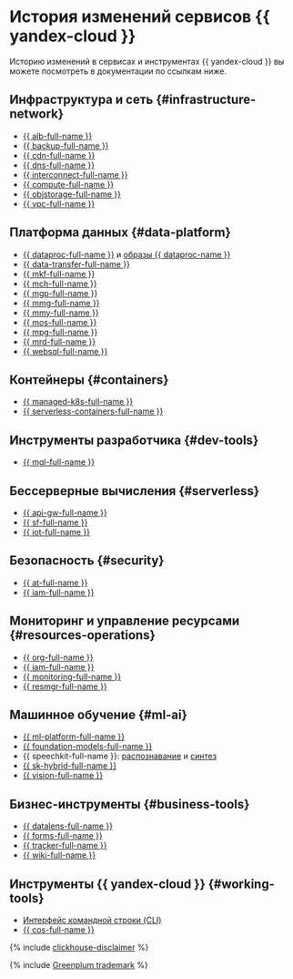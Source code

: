 # История изменений сервисов {{ yandex-cloud }}

Историю изменений в сервисах и инструментах {{ yandex-cloud }} вы можете посмотреть в документации по ссылкам ниже.


## Инфраструктура и сеть {#infrastructure-network}

* [{{ alb-full-name }}](../application-load-balancer/release-notes.md)
* [{{ backup-full-name }}](../backup/release-notes.md)
* [{{ cdn-full-name }}](../cdn/release-notes.md)
* [{{ dns-full-name }}](../dns/release-notes.md)
* [{{ interconnect-full-name }}](../interconnect/release-notes.md)
* [{{ compute-full-name }}](../compute/release-notes.md)
* [{{ objstorage-full-name }}](../storage/release-notes.md)
* [{{ vpc-full-name }}](../vpc/release-notes.md)

## Платформа данных {#data-platform}

* [{{ dataproc-full-name }}](../data-proc/release-notes/index.md) и [образы {{ dataproc-name }}](../data-proc/release-notes/images.md)
* [{{ data-transfer-full-name }}](../data-transfer/release-notes/index.md)
* [{{ mkf-full-name }}](../managed-kafka/release-notes.md)
* [{{ mch-full-name }}](../managed-clickhouse/release-notes.md)
* [{{ mgp-full-name }}](../managed-greenplum/release-notes.md)
* [{{ mmg-full-name }}](../managed-mongodb/release-notes.md)
* [{{ mmy-full-name }}](../managed-mysql/release-notes.md)
* [{{ mos-full-name }}](../managed-opensearch/release-notes.md)
* [{{ mpg-full-name }}](../managed-postgresql/release-notes.md)
* [{{ mrd-full-name }}](../managed-redis/release-notes.md)
* [{{ websql-full-name }}](../websql/release-notes/index.md)

## Контейнеры {#containers}

* [{{ managed-k8s-full-name }}](../managed-kubernetes/release-notes.md)
* [{{ serverless-containers-full-name }}](../serverless-containers/release-notes.md)

## Инструменты разработчика {#dev-tools}

* [{{ mgl-full-name }}](../managed-gitlab/release-notes.md)

## Бессерверные вычисления {#serverless}

* [{{ api-gw-full-name }}](../api-gateway/release-notes.md)
* [{{ sf-full-name }}](../functions/release-notes.md)
* [{{ iot-full-name }}](../iot-core/release-notes.md)

## Безопасность {#security}

* [{{ at-full-name }}](../audit-trails/release-notes.md)
* [{{ iam-full-name }}](../iam/release-notes.md)

## Мониторинг и управление ресурсами {#resources-operations}

* [{{ org-full-name }}](../organization/release-notes.md)
* [{{ iam-full-name }}](../iam/release-notes.md)
* [{{ monitoring-full-name }}](../monitoring/release-notes.md)
* [{{ resmgr-full-name }}](../resource-manager/release-notes.md)

## Машинное обучение {#ml-ai}

* [{{ ml-platform-full-name }}](../datasphere/release-notes.md)
* [{{ foundation-models-full-name }}](../foundation-models/release-notes/index.md)
* {{ speechkit-full-name }}: [распознавание](../speechkit/release-notes-stt.md) и [синтез](../speechkit/release-notes-tts.md)
* [{{ sk-hybrid-full-name }}](../speechkit-hybrid/release-notes.md)
* [{{ vision-full-name }}](../vision/release-notes.md)

## Бизнес-инструменты {#business-tools}

* [{{ datalens-full-name }}](../datalens/release-notes/index.md)
* [{{ forms-full-name }}](../forms/release-notes/index.md)
* [{{ tracker-full-name }}](../tracker/release-notes/index.md)
* [{{ wiki-full-name }}](../wiki/release-notes/index.md)

## Инструменты {{ yandex-cloud }} {#working-tools}

* [Интерфейс командной строки (CLI)](../cli/release-notes.md)
* [{{ cos-full-name }}](../cos/release-notes.md)

{% include [clickhouse-disclaimer](../_includes/clickhouse-disclaimer.md) %}

{% include [Greenplum trademark](../_includes/mdb/mgp/trademark.md) %}